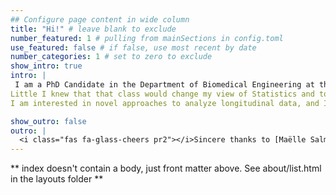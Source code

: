 ```yaml
---
## Configure page content in wide column
title: "Hi!" # leave blank to exclude
number_featured: 1 # pulling from mainSections in config.toml
use_featured: false # if false, use most recent by date
number_categories: 1 # set to zero to exclude
show_intro: true
intro: |
 I am a PhD Candidate in the Department of Biomedical Engineering at the University of Arkansas, Fayetteville. Curiosity (and necessity) led me to take a class in the Geosciences Department to learn to use R.  
Little I knew that that class would change my view of Statistics and to question how data is traditionally analyzed in biomedical research. 
I am interested in novel approaches to analyze longitudinal data, and I try to make research reproducibility a core component of my work.

show_outro: false
outro: |
  <i class="fas fa-glass-cheers pr2"></i>Sincere thanks to [Maëlle Salmon](https://masalmon.eu/) for her help naming this Hugo theme!
---
```


** index doesn't contain a body, just front matter above.
See about/list.html in the layouts folder **
